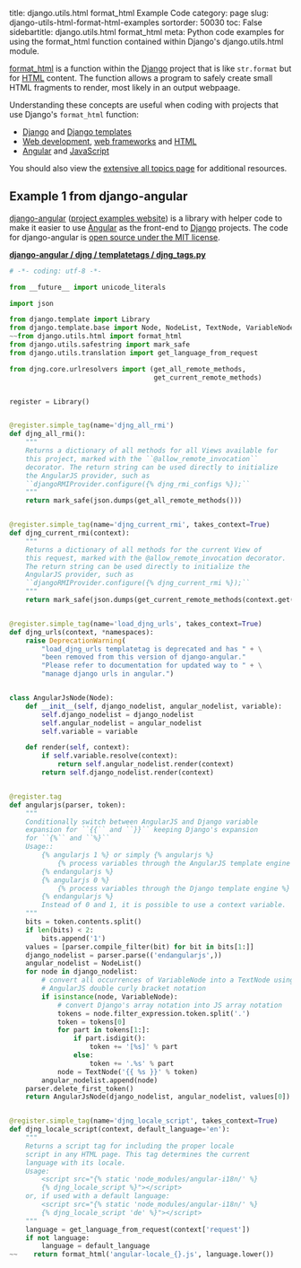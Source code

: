 title: django.utils.html format_html Example Code
category: page
slug: django-utils-html-format-html-examples
sortorder: 50030
toc: False
sidebartitle: django.utils.html format_html
meta: Python code examples for using the format_html function contained within Django's django.utils.html module.


[format_html](https://github.com/django/django/blob/master/django/utils/html.py)
is a function within the [Django](/django.html) project that is like
`str.format` but for [HTML](/hypertext-markup-language-html.html) content.
The function allows a program to safely create small HTML fragments to
render, most likely in an output webpaage.

Understanding these concepts are useful when coding with projects 
that use Django's `format_html` function:

* [Django](/django.html) and [Django templates](/django-templates.html) 
* [Web development](/web-development.html), 
  [web frameworks](/web-frameworks.html) and
  [HTML](/hypertext-markup-language-html.html)
* [Angular](/angular.html) and [JavaScript](/javascript.html)

You should also view the [extensive all topics page](/table-of-contents.html)
for additional resources.


## Example 1 from django-angular
[django-angular](https://github.com/jrief/django-angular) 
([project examples website](https://django-angular.awesto.com/classic_form/))
is a library with helper code to make it easier to use 
[Angular](/angular.html) as the front-end to [Django](/django.html) projects.
The code for django-angular is 
[open source under the MIT license](https://github.com/jrief/django-angular/blob/master/LICENSE.txt).

[**django-angular / djng / templatetags / djng_tags.py**](https://github.com/jrief/django-angular/blob/master/djng/templatetags/djng_tags.py)

```python
# -*- coding: utf-8 -*-

from __future__ import unicode_literals

import json

from django.template import Library
from django.template.base import Node, NodeList, TextNode, VariableNode
~~from django.utils.html import format_html
from django.utils.safestring import mark_safe
from django.utils.translation import get_language_from_request

from djng.core.urlresolvers import (get_all_remote_methods, 
                                    get_current_remote_methods)


register = Library()


@register.simple_tag(name='djng_all_rmi')
def djng_all_rmi():
    """
    Returns a dictionary of all methods for all Views available for 
    this project, marked with the ``@allow_remote_invocation`` 
    decorator. The return string can be used directly to initialize
    the AngularJS provider, such as 
    ``djangoRMIProvider.configure({­% djng_rmi_configs %­});``
    """
    return mark_safe(json.dumps(get_all_remote_methods()))


@register.simple_tag(name='djng_current_rmi', takes_context=True)
def djng_current_rmi(context):
    """
    Returns a dictionary of all methods for the current View of 
    this request, marked with the @allow_remote_invocation decorator. 
    The return string can be used directly to initialize the 
    AngularJS provider, such as 
    ``djangoRMIProvider.configure({­% djng_current_rmi %­});``
    """
    return mark_safe(json.dumps(get_current_remote_methods(context.get('view'))))


@register.simple_tag(name='load_djng_urls', takes_context=True)
def djng_urls(context, *namespaces):
    raise DeprecationWarning(
        "load_djng_urls templatetag is deprecated and has " + \
        "been removed from this version of django-angular."
        "Please refer to documentation for updated way to " + \
        "manage django urls in angular.")


class AngularJsNode(Node):
    def __init__(self, django_nodelist, angular_nodelist, variable):
        self.django_nodelist = django_nodelist
        self.angular_nodelist = angular_nodelist
        self.variable = variable

    def render(self, context):
        if self.variable.resolve(context):
            return self.angular_nodelist.render(context)
        return self.django_nodelist.render(context)


@register.tag
def angularjs(parser, token):
    """
    Conditionally switch between AngularJS and Django variable 
    expansion for ``{{`` and ``}}`` keeping Django's expansion 
    for ``{%`` and ``%}``
    Usage::
        {% angularjs 1 %} or simply {% angularjs %}
            {% process variables through the AngularJS template engine %}
        {% endangularjs %}
        {% angularjs 0 %}
            {% process variables through the Django template engine %}
        {% endangularjs %}
        Instead of 0 and 1, it is possible to use a context variable.
    """
    bits = token.contents.split()
    if len(bits) < 2:
        bits.append('1')
    values = [parser.compile_filter(bit) for bit in bits[1:]]
    django_nodelist = parser.parse(('endangularjs',))
    angular_nodelist = NodeList()
    for node in django_nodelist:
        # convert all occurrences of VariableNode into a TextNode using the
        # AngularJS double curly bracket notation
        if isinstance(node, VariableNode):
            # convert Django's array notation into JS array notation
            tokens = node.filter_expression.token.split('.')
            token = tokens[0]
            for part in tokens[1:]:
                if part.isdigit():
                    token += '[%s]' % part
                else:
                    token += '.%s' % part
            node = TextNode('{{ %s }}' % token)
        angular_nodelist.append(node)
    parser.delete_first_token()
    return AngularJsNode(django_nodelist, angular_nodelist, values[0])


@register.simple_tag(name='djng_locale_script', takes_context=True)
def djng_locale_script(context, default_language='en'):
    """
    Returns a script tag for including the proper locale 
    script in any HTML page. This tag determines the current 
    language with its locale.
    Usage:
        <script src="{% static 'node_modules/angular-i18n/' %}
        {% djng_locale_script %}"></script>
    or, if used with a default language:
        <script src="{% static 'node_modules/angular-i18n/' %}
        {% djng_locale_script 'de' %}"></script>
    """
    language = get_language_from_request(context['request'])
    if not language:
        language = default_language
~~    return format_html('angular-locale_{}.js', language.lower())
```
